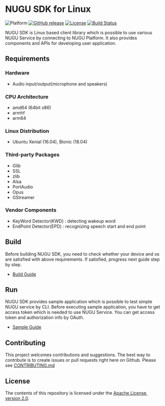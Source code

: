 # NUGU SDK for Linux

![Platform](https://img.shields.io/badge/platform-Linux-lightgrey) [![GitHub release](https://img.shields.io/github/v/release/nugu-developers/nugu-linux?sort=semver)](https://github.com/nugu-developers/nugu-linux/releases) [![License](https://img.shields.io/github/license/nugu-developers/nugu-linux)](https://github.com/nugu-developers/nugu-linux/blob/master/LICENSE) [![Build Status](https://github.com/nugu-developers/nugu-linux/workflows/Push/badge.svg)](https://github.com/nugu-developers/nugu-linux/actions/workflows/push.yaml)

NUGU SDK is Linux based client library which is possible to use various NUGU Service by connecting to NUGU Platform. It also provides components and APIs for developing user application.

## Requirements

### Hardware

- Audio input/output(microphone and speakers)

### CPU Architecture

- amd64 (64bit x86)
- armhf
- arm64

### Linux Distribution

- Ubuntu Xenial (16.04), Bionic (18.04)

### Third-party Packages

- Glib
- SSL
- zlib
- Alsa
- PortAudio
- Opus
- GStreamer

### Vendor Components

- KeyWord Detector(KWD) : detecting wakeup word
- EndPoint Detector(EPD) : recognizing speech start and end point

## Build

Before building NUGU SDK, you need to check whether your device and os are satisfied with above requirements. If satisfied, progress next guide step by step.

- [Build Guide](https://github.com/nugu-developers/nugu-linux/wiki/Build)

## Run

NUGU SDK provides sample application which is possible to test simple NUGU service by CLI. Before executing sample application, you have to get access token which is needed to use NUGU Service. You can get access token and authorization info by OAuth.

- [Sample Guide](https://github.com/nugu-developers/nugu-linux/wiki/Samples)

## Contributing

This project welcomes contributions and suggestions. The best way to contribute is to create issues or pull requests right here on Github. Please see [CONTRIBUTING.md](CONTRIBUTING.md)

## License

The contents of this repository is licensed under the
[Apache License, version 2.0](http://www.apache.org/licenses/LICENSE-2.0).
